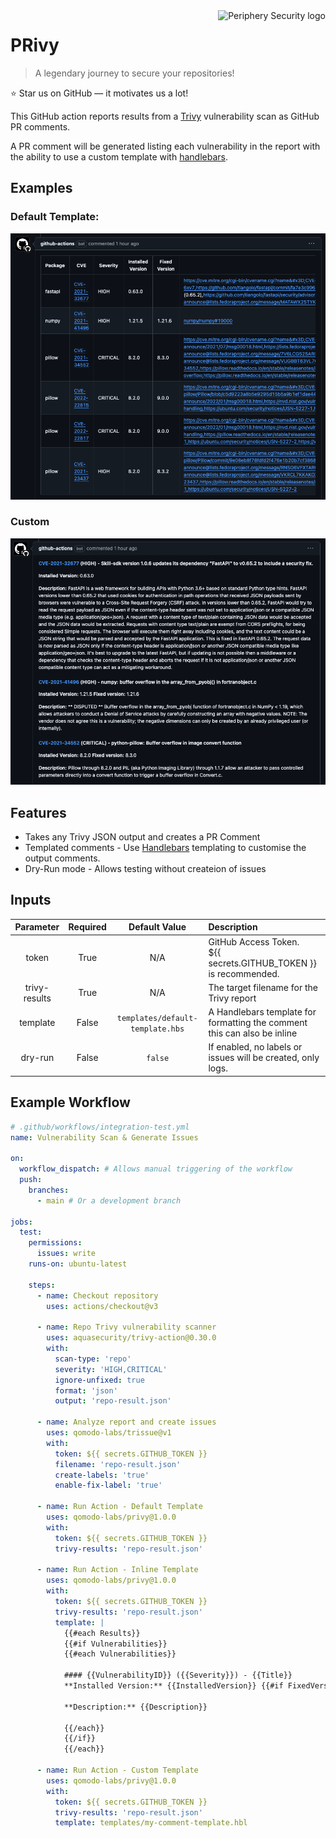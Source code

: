 <a href="https://periphery.security/">
    <img src="https://cdn.prod.website-files.com/67769f7bf6f3ca67f529bf9a/6777ce8b9b7bafeef0c905bf_Periphery-Logo-White-RGB.svg" alt="Periphery Security logo" title="Periphery Security" align="right" height="45" />
</a>

# PRivy

> A legendary journey to secure your repositories!

:star: Star us on GitHub — it motivates us a lot!

This GitHub action reports results from a
[Trivy](https://github.com/aquasecurity/trivy) vulnerability scan as GitHub PR
comments.

A PR comment will be generated listing each vulnerability in the report with the
ability to use a custom template with [handlebars](https://handlebarsjs.com/).

## Examples

### Default Template:

![Default](images/default-template.png)

### Custom

![Custom](images/custom-template.png)

## Features

- Takes any Trivy JSON output and creates a PR Comment
- Templated comments - Use [Handlebars](https://handlebarsjs.com/) templating to
  customise the output comments.
- Dry-Run mode - Allows testing without createion of issues

## Inputs

|   Parameter   | Required |          Default Value           | Description                                                              |
| :-----------: | :------: | :------------------------------: | :----------------------------------------------------------------------- |
|     token     |   True   |               N/A                | GitHub Access Token.<br>${{ secrets.GITHUB_TOKEN }} is recommended.      |
| trivy-results |   True   |               N/A                | The target filename for the Trivy report                                 |
|   template    |  False   | `templates/default-template.hbs` | A Handlebars template for formatting the comment this can also be inline |
|    dry-run    |  False   |             `false`              | If enabled, no labels or issues will be created, only logs.              |

## Example Workflow

```yaml
# .github/workflows/integration-test.yml
name: Vulnerability Scan & Generate Issues

on:
  workflow_dispatch: # Allows manual triggering of the workflow
  push:
    branches:
      - main # Or a development branch

jobs:
  test:
    permissions:
      issues: write
    runs-on: ubuntu-latest

    steps:
      - name: Checkout repository
        uses: actions/checkout@v3

      - name: Repo Trivy vulnerability scanner
        uses: aquasecurity/trivy-action@0.30.0
        with:
          scan-type: 'repo'
          severity: 'HIGH,CRITICAL'
          ignore-unfixed: true
          format: 'json'
          output: 'repo-result.json'

      - name: Analyze report and create issues
        uses: qomodo-labs/trissue@v1
        with:
          token: ${{ secrets.GITHUB_TOKEN }}
          filename: 'repo-result.json'
          create-labels: 'true'
          enable-fix-label: 'true'

      - name: Run Action - Default Template
        uses: qomodo-labs/privy@1.0.0
        with:
          token: ${{ secrets.GITHUB_TOKEN }}
          trivy-results: 'repo-result.json'

      - name: Run Action - Inline Template
        uses: qomodo-labs/privy@1.0.0
        with:
          token: ${{ secrets.GITHUB_TOKEN }}
          trivy-results: 'repo-result.json'
          template: |
            {{#each Results}}
            {{#if Vulnerabilities}}
            {{#each Vulnerabilities}}

            #### {{VulnerabilityID}} ({{Severity}}) - {{Title}}
            **Installed Version:** {{InstalledVersion}} {{#if FixedVersion}}**Fixed version:** {{FixedVersion}}{{/if}}

            **Description:** {{Description}}

            {{/each}}
            {{/if}}
            {{/each}}

      - name: Run Action - Custom Template
        uses: qomodo-labs/privy@1.0.0
        with:
          token: ${{ secrets.GITHUB_TOKEN }}
          trivy-results: 'repo-result.json'
          template: templates/my-comment-template.hbl
```
